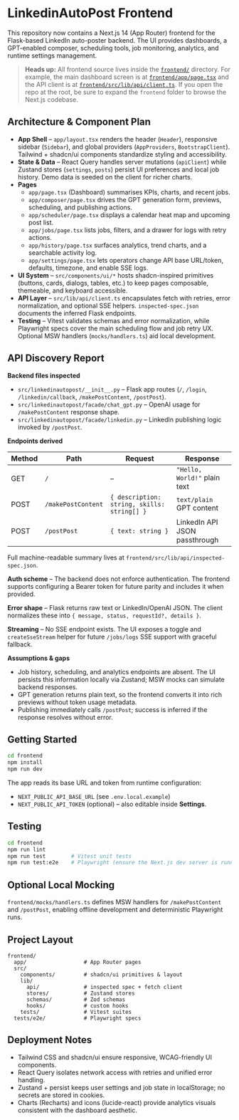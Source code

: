 # LinkedinAutoPost Frontend

This repository now contains a Next.js 14 (App Router) frontend for the Flask-based LinkedIn auto-poster backend. The UI provides dashboards, a GPT-enabled composer, scheduling tools, job monitoring, analytics, and runtime settings management.

> **Heads up:** All frontend source lives inside the [`frontend/`](frontend) directory. For example, the main dashboard screen is at [`frontend/app/page.tsx`](frontend/app/page.tsx) and the API client is at [`frontend/src/lib/api/client.ts`](frontend/src/lib/api/client.ts). If you open the repo at the root, be sure to expand the `frontend` folder to browse the Next.js codebase.

## Architecture & Component Plan

- **App Shell** – `app/layout.tsx` renders the header (`Header`), responsive sidebar (`Sidebar`), and global providers (`AppProviders`, `BootstrapClient`). Tailwind + shadcn/ui components standardize styling and accessibility.
- **State & Data** – React Query handles server mutations (`apiClient`) while Zustand stores (`settings`, `posts`) persist UI preferences and local job history. Demo data is seeded on the client for richer charts.
- **Pages**
  - `app/page.tsx` (Dashboard) summarises KPIs, charts, and recent jobs.
  - `app/composer/page.tsx` drives the GPT generation form, previews, scheduling, and publishing actions.
  - `app/scheduler/page.tsx` displays a calendar heat map and upcoming post list.
  - `app/jobs/page.tsx` lists jobs, filters, and a drawer for logs with retry actions.
  - `app/history/page.tsx` surfaces analytics, trend charts, and a searchable activity log.
  - `app/settings/page.tsx` lets operators change API base URL/token, defaults, timezone, and enable SSE logs.
- **UI System** – `src/components/ui/*` hosts shadcn-inspired primitives (buttons, cards, dialogs, tables, etc.) to keep pages composable, themeable, and keyboard accessible.
- **API Layer** – `src/lib/api/client.ts` encapsulates fetch with retries, error normalization, and optional SSE helpers. `inspected-spec.json` documents the inferred Flask endpoints.
- **Testing** – Vitest validates schemas and error normalization, while Playwright specs cover the main scheduling flow and job retry UX. Optional MSW handlers (`mocks/handlers.ts`) aid local development.

## API Discovery Report

**Backend files inspected**

- `src/linkedinautopost/__init__.py` – Flask app routes (`/`, `/login`, `/linkedin/callback`, `/makePostContent`, `/postPost`).
- `src/linkedinautopost/facade/chat_gpt.py` – OpenAI usage for `/makePostContent` response shape.
- `src/linkedinautopost/facade/linkedin.py` – LinkedIn publishing logic invoked by `/postPost`.

**Endpoints derived**

| Method | Path | Request | Response |
| ------ | ---- | ------- | -------- |
| GET | `/` | – | `"Hello, World!"` plain text |
| POST | `/makePostContent` | `{ description: string, skills: string[] }` | `text/plain` GPT content |
| POST | `/postPost` | `{ text: string }` | LinkedIn API JSON passthrough |

Full machine-readable summary lives at `frontend/src/lib/api/inspected-spec.json`.

**Auth scheme** – The backend does not enforce authentication. The frontend supports configuring a Bearer token for future parity and includes it when provided.

**Error shape** – Flask returns raw text or LinkedIn/OpenAI JSON. The client normalizes these into `{ message, status, requestId?, details }`.

**Streaming** – No SSE endpoint exists. The UI exposes a toggle and `createSseStream` helper for future `/jobs/logs` SSE support with graceful fallback.

**Assumptions & gaps**

- Job history, scheduling, and analytics endpoints are absent. The UI persists this information locally via Zustand; MSW mocks can simulate backend responses.
- GPT generation returns plain text, so the frontend converts it into rich previews without token usage metadata.
- Publishing immediately calls `/postPost`; success is inferred if the response resolves without error.

## Getting Started

```bash
cd frontend
npm install
npm run dev
```

The app reads its base URL and token from runtime configuration:

- `NEXT_PUBLIC_API_BASE_URL` (see `.env.local.example`)
- `NEXT_PUBLIC_API_TOKEN` (optional) – also editable inside **Settings**.

## Testing

```bash
cd frontend
npm run lint
npm run test        # Vitest unit tests
npm run test:e2e    # Playwright (ensure the Next.js dev server is running)
```

## Optional Local Mocking

`frontend/mocks/handlers.ts` defines MSW handlers for `/makePostContent` and `/postPost`, enabling offline development and deterministic Playwright runs.

## Project Layout

```
frontend/
  app/                  # App Router pages
  src/
    components/         # shadcn/ui primitives & layout
    lib/
      api/              # inspected spec + fetch client
      stores/           # Zustand stores
      schemas/          # Zod schemas
      hooks/            # custom hooks
    tests/              # Vitest suites
  tests/e2e/            # Playwright specs
```

## Deployment Notes

- Tailwind CSS and shadcn/ui ensure responsive, WCAG-friendly UI components.
- React Query isolates network access with retries and unified error handling.
- Zustand + persist keeps user settings and job state in localStorage; no secrets are stored in cookies.
- Charts (Recharts) and icons (lucide-react) provide analytics visuals consistent with the dashboard aesthetic.

